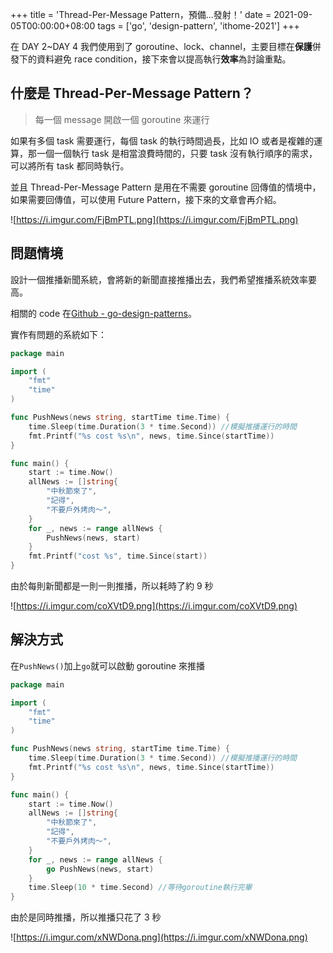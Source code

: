 +++
title = 'Thread-Per-Message Pattern，預備...發射！'
date = 2021-09-05T00:00:00+08:00
tags = ['go', 'design-pattern', 'ithome-2021']
+++

在 DAY 2~DAY 4 我們使用到了 goroutine、lock、channel，主要目標在**保護**併發下的資料避免 race condition，接下來會以提高執行**效率**為討論重點。

## 什麼是 Thread-Per-Message Pattern？

> 每一個 message 開啟一個 goroutine 來運行
> 

如果有多個 task 需要運行，每個 task 的執行時間過長，比如 IO
或者是複雜的運算，那一個一個執行 task 是相當浪費時間的，只要 task 沒有執行順序的需求，可以將所有 task 都同時執行。

並且 Thread-Per-Message Pattern 是用在不需要 goroutine 回傳值的情境中，如果需要回傳值，可以使用 Future Pattern，接下來的文章會再介紹。

![https://i.imgur.com/FjBmPTL.png](https://i.imgur.com/FjBmPTL.png)

## 問題情境

設計一個推播新聞系統，會將新的新聞直接推播出去，我們希望推播系統效率要高。

相關的 code 在[Github - go-design-patterns](https://github.com/superj80820/go-design-patterns)。

實作有問題的系統如下：

```go
package main

import (
	"fmt"
	"time"
)

func PushNews(news string, startTime time.Time) {
	time.Sleep(time.Duration(3 * time.Second)) //模擬推播運行的時間
	fmt.Printf("%s cost %s\n", news, time.Since(startTime))
}

func main() {
	start := time.Now()
	allNews := []string{
		"中秋節來了",
		"記得",
		"不要戶外烤肉～",
	}
	for _, news := range allNews {
		PushNews(news, start)
	}
	fmt.Printf("cost %s", time.Since(start))
}
```

由於每則新聞都是一則一則推播，所以耗時了約 9 秒

![https://i.imgur.com/coXVtD9.png](https://i.imgur.com/coXVtD9.png)

## 解決方式

在`PushNews()`加上`go`就可以啟動 goroutine 來推播

```go
package main

import (
	"fmt"
	"time"
)

func PushNews(news string, startTime time.Time) {
	time.Sleep(time.Duration(3 * time.Second)) //模擬推播運行的時間
	fmt.Printf("%s cost %s\n", news, time.Since(startTime))
}

func main() {
	start := time.Now()
	allNews := []string{
		"中秋節來了",
		"記得",
		"不要戶外烤肉～",
	}
	for _, news := range allNews {
		go PushNews(news, start)
	}
	time.Sleep(10 * time.Second) //等待goroutine執行完畢
}
```

由於是同時推播，所以推播只花了 3 秒

![https://i.imgur.com/xNWDona.png](https://i.imgur.com/xNWDona.png)